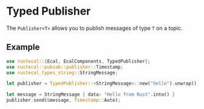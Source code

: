 # Typed Publisher

The `Publisher<T>` allows you to publish messages of type `T` on a topic.

## Example

```rust
use rustecal::{Ecal, EcalComponents, TypedPublisher};
use rustecal::pubsub::publisher::Timestamp;
use rustecal_types_string::StringMessage;

let publisher = TypedPublisher::<StringMessage>::new("hello").unwrap();

let message = StringMessage { data: "Hello from Rust".into() }
publisher.send(&message, Timestamp::Auto);
```
